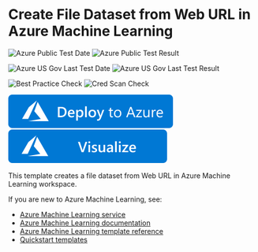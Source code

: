 # Create File Dataset from Web URL in Azure Machine Learning

![Azure Public Test Date](https://azurequickstartsservice.blob.core.windows.net/badges/101-dataset-create-file-from-web-url/PublicLastTestDate.svg)
![Azure Public Test Result](https://azurequickstartsservice.blob.core.windows.net/badges/101-dataset-create-file-from-web-url/PublicDeployment.svg)

![Azure US Gov Last Test Date](https://azurequickstartsservice.blob.core.windows.net/badges/101-dataset-create-file-from-web-url/FairfaxLastTestDate.svg)
![Azure US Gov Last Test Result](https://azurequickstartsservice.blob.core.windows.net/badges/101-dataset-create-file-from-web-url/FairfaxDeployment.svg)

![Best Practice Check](https://azurequickstartsservice.blob.core.windows.net/badges/101-dataset-create-file-from-web-url/BestPracticeResult.svg)
![Cred Scan Check](https://azurequickstartsservice.blob.core.windows.net/badges/101-dataset-create-file-from-web-url/CredScanResult.svg)

[![Deploy To Azure](https://raw.githubusercontent.com/Azure/azure-quickstart-templates/master/1-CONTRIBUTION-GUIDE/images/deploytoazure.svg?sanitize=true)](https://portal.azure.com/#create/Microsoft.Template/uri/https%3A%2F%2Fraw.githubusercontent.com%2FAzure%2Fazure-quickstart-templates%2Fmaster%2F101-dataset-create-file-from-web-url%2Fazuredeploy.json)
[![Visualize](https://raw.githubusercontent.com/Azure/azure-quickstart-templates/master/1-CONTRIBUTION-GUIDE/images/visualizebutton.svg?sanitize=true)](http://armviz.io/#/?load=https%3A%2F%2Fraw.githubusercontent.com%2FAzure%2Fazure-quickstart-templates%2Fmaster%2F101-dataset-create-file-from-web-url%2Fazuredeploy.json)

This template creates a file dataset from Web URL in Azure Machine Learning workspace.

If you are new to Azure Machine Learning, see:

- [Azure Machine Learning service](https://azure.microsoft.com/services/machine-learning-service/)
- [Azure Machine Learning documentation](https://docs.microsoft.com/azure/machine-learning/)
- [Azure Machine Learning template reference](https://docs.microsoft.com/azure/templates/microsoft.machinelearningservices/allversions)
- [Quickstart templates](https://azure.microsoft.com/resources/templates/)